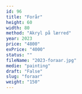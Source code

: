 ```yaml
---
id: 96
title: "Forår"
height: 60
width: 80
method: "Akryl på lærred"
year: 2023
price: "4800"
exPrice: "4000"
status: ""
fileName: "2023-foraar.jpg"
medie: "painting"
draft: "False"
slug: "foraar"
weight: "150"
---
```

